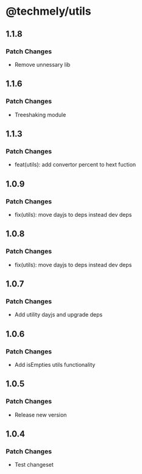 # @techmely/utils

## 1.1.8

### Patch Changes

- Remove unnessary lib

## 1.1.6

### Patch Changes

- Treeshaking module

## 1.1.3

### Patch Changes

- feat(utils): add convertor percent to hext fuction

## 1.0.9

### Patch Changes

- fix(utils): move dayjs to deps instead dev deps

## 1.0.8

### Patch Changes

- fix(utils): move dayjs to deps instead dev deps

## 1.0.7

### Patch Changes

- Add utility dayjs and upgrade deps

## 1.0.6

### Patch Changes

- Add isEmpties utils functionality

## 1.0.5

### Patch Changes

- Release new version

## 1.0.4

### Patch Changes

- Test changeset
